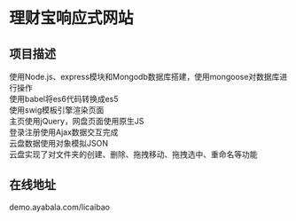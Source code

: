 # 理财宝响应式网站
## 项目描述  
使用Node.js、express模块和Mongodb数据库搭建，使用mongoose对数据库进行操作  
使用babel将es6代码转换成es5  
使用swig模板引擎渲染页面  
主页使用jQuery，网盘页面使用原生JS  
登录注册使用Ajax数据交互完成  
云盘数据使用对象模拟JSON  
云盘实现了对文件夹的创建、删除、拖拽移动、拖拽选中、重命名等功能
## 在线地址  
demo.ayabala.com/licaibao 